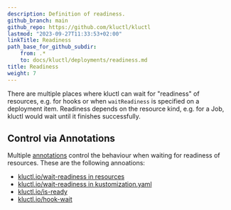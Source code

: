 ```yaml
---
description: Definition of readiness.
github_branch: main
github_repo: https://github.com/kluctl/kluctl
lastmod: "2023-09-27T11:33:53+02:00"
linkTitle: Readiness
path_base_for_github_subdir:
    from: .*
    to: docs/kluctl/deployments/readiness.md
title: Readiness
weight: 7
---
```






There are multiple places where kluctl can wait for "readiness" of resources, e.g. for hooks or when `waitReadiness` is
specified on a deployment item. Readiness depends on the resource kind, e.g. for a Job, kluctl would wait until it
finishes successfully.

## Control via Annotations

Multiple [annotations](./annotations/) control the behaviour when waiting for readiness of resources. These are
the following annoations:

- [kluctl.io/wait-readiness in resources](./annotations/all-resources.md#kluctliowait-readiness)
- [kluctl.io/wait-readiness in kustomization.yaml](./annotations/kustomization.md#kluctliowait-readiness)
- [kluctl.io/is-ready](./annotations/all-resources.md#kluctliois-ready)
- [kluctl.io/hook-wait](./annotations/hooks.md#kluctliohook-wait)

